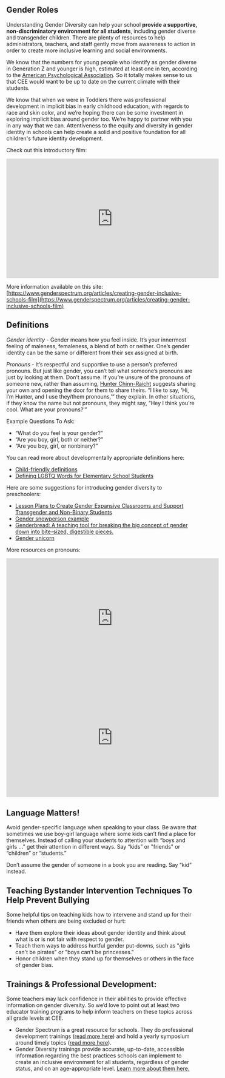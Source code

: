 ## Gender Roles
Understanding Gender Diversity can help your school __provide a supportive, non-discriminatory environment for all students__, including gender diverse and transgender children. There are plenty of resources to help administrators, teachers, and staff gently move from awareness to action in order to create more inclusive learning and social environments. 

We know that the numbers for young people who identify as gender diverse in Generation Z and younger is high, estimated at least one in ten, according to the [American Psychological Association](https://www.nbcnews.com/nbc-out/out-news/nearly-1-10-teens-identify-gender-diverse-pittsburgh-study-rcna993). So it totally makes sense to us that CEE would want to be up to date on the current climate with their students. 

We know that when we were in Toddlers there was professional development in implicit bias in early childhood education, with regards to race and skin color, and we’re hoping there can be some investment in exploring implicit bias around gender too. We’re happy to partner with you in any way that we can. Attentiveness to the equity and diversity in gender identity in schools can help create a solid and positive foundation for all children's future identity development.

Check out this introductory film:

<iframe src="https://player.vimeo.com/video/154811690" width="560" height="315" frameborder="0" title="Creating gender inclusive schools film" webkitallowfullscreen mozallowfullscreen allowfullscreen></iframe>


More information available on this site: [https://www.genderspectrum.org/articles/creating-gender-inclusive-schools-film](https://www.genderspectrum.org/articles/creating-gender-inclusive-schools-film)

## Definitions
_Gender identity_ - Gender means how you feel inside. It’s your innermost feeling of maleness, femaleness, a blend of both or neither. One’s gender identity can be the same or different from their sex assigned at birth. 

_Pronouns_ -  It’s respectful and supportive to use a person’s preferred pronouns. But just like gender, you can’t tell what someone’s pronouns are just by looking at them. Don’t assume. If you’re unsure of the pronouns of someone new, rather than assuming, [Hunter Chinn-Raicht](https://www.care.com/c/explaining-they-them-pronouns) suggests sharing your own and opening the door for them to share theirs. “I like to say, ‘Hi, I’m Hunter, and I use they/them pronouns,’” they explain. In other situations, if they know the name but not pronouns, they might say, “Hey I think you’re cool. What are your pronouns?’”

Example Questions To Ask: 
  - “What do you feel is your gender?”
  - “Are you boy, girl, both or neither?”
  - “Are you boy, girl, or nonbinary?”

You can read more about developmentally appropriate definitions here:
  - [Child-friendly definitions](https://www.genderinclassrooms.com/definitions#:~:text=Gender%20means%20how%20you%20feel,%E2%80%8B)
  - [Defining LGBTQ Words for Elementary School Students](https://welcomingschools.org/resources/definitions-lgbtq-elementary-school) 

Here are some suggestions for introducing gender diversity to preschoolers:
  - [Lesson Plans to Create Gender Expansive Classrooms and Support Transgender and Non-Binary Students](https://welcomingschools.org/resources/lesson-plans-gender-identity-transgender-non-binary)
  - [Gender snowperson example](https://assets2.hrc.org/welcoming-schools/documents/WS_Gender_Snowperson_Teacher_version.pdf) 
  - [Genderbread: A teaching tool for breaking the big concept of gender down into bite-sized, digestible pieces.](https://www.genderbread.org/)
  - [Gender unicorn](https://transstudent.org/gender)

More resources on pronouns:

<iframe width="560" height="315" src="https://www.youtube.com/embed/64-WXswR_fA" title="YouTube video player" frameborder="0" allow="accelerometer; autoplay; clipboard-write; encrypted-media; gyroscope; picture-in-picture" allowfullscreen></iframe>

<iframe src="https://player.vimeo.com/video/344293463" width="560" height="315" frameborder="0" title="Creating gender inclusive schools film" webkitallowfullscreen mozallowfullscreen allowfullscreen></iframe>

## Language Matters!
Avoid gender-specific language when speaking to your class. Be aware that sometimes we use boy-girl language where some kids can’t find a place for themselves. Instead of calling your students to attention with “boys and girls …” get their attention in different ways. Say “kids” or "friends" or “children” or “students.” 

Don’t assume the gender of someone in a book you are reading. Say “kid” instead.

## Teaching Bystander Intervention Techniques To Help Prevent Bullying
Some helpful tips on teaching kids how to intervene and stand up for their friends when others are being excluded or hurt:
  - Have them explore their ideas about gender identity and think about what is or is not fair with respect to gender.
  - Teach them ways to address hurtful gender put-downs, such as "girls can't be pirates" or "boys can't be princesses."
  - Honor children when they stand up for themselves or others in the face of gender bias.   

## Trainings & Professional Development:
Some teachers may lack confidence in their abilities to provide effective information on gender diversity. So we’d love to point out at least two educator training programs to help inform teachers on these topics across all grade levels at CEE. 
  - Gender Spectrum is a great resource for schools. They do professional development trainings ([read more here](https://www.genderspectrum.org/articles/professional-development-educators)) and hold a yearly symposium around timely topics ([read more here](https://2021-gender-spectrum-professionals-symposium.heysummit.com/)).  
  - Gender Diversity trainings provide accurate, up-to-date, accessible information regarding the best practices schools can implement to create an inclusive environment for all students, regardless of gender status, and on an age-appropriate level. [Learn more about them here.](http://genderdiversity.org/best-practices-schools/)

